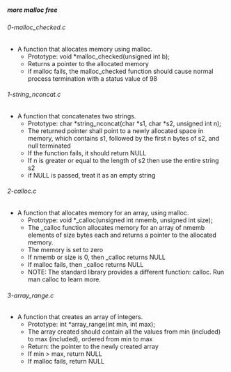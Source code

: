 ##### more malloc free

###### 0-malloc_checked.c
- A function that allocates memory using malloc.
    - Prototype: void *malloc_checked(unsigned int b);
    - Returns a pointer to the allocated memory
    - if malloc fails, the malloc_checked function should cause normal process termination with a status value of 98

###### 1-string_nconcat.c
- A function that concatenates two strings.
    - Prototype: char *string_nconcat(char *s1, char *s2, unsigned int n);
    - The returned pointer shall point to a newly allocated space in memory, which contains s1, followed by the first n bytes of s2, and null terminated
    - If the function fails, it should return NULL
    - If n is greater or equal to the length of s2 then use the entire string s2
    - if NULL is passed, treat it as an empty string

###### 2-calloc.c
- A function that allocates memory for an array, using malloc.
    - Prototype: void *_calloc(unsigned int nmemb, unsigned int size);
    - The _calloc function allocates memory for an array of nmemb elements of size bytes each and returns a pointer to the allocated memory.
    - The memory is set to zero
    - If nmemb or size is 0, then _calloc returns NULL
    - If malloc fails, then _calloc returns NULL
    - NOTE: The standard library provides a different function: calloc. Run man calloc to learn more.

###### 3-array_range.c
- A function that creates an array of integers.
    - Prototype: int *array_range(int min, int max);
    - The array created should contain all the values from min (included) to max (included), ordered from min to max
    - Return: the pointer to the newly created array
    - If min > max, return NULL
    - If malloc fails, return NULL
